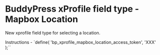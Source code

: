 # BuddyPress xProfile field type - Mapbox Location

New xprofile field type for selecting a location.

Instructions - `define( 'bp_xprofile_mapbox_location_access_token', 'XXX' );``
